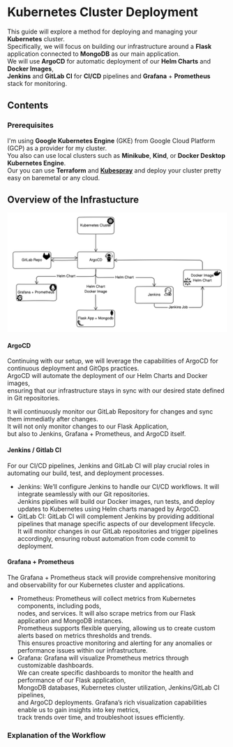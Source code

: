 # Kubernetes Cluster Deployment 

This guide will explore a method for deploying and managing your **Kubernetes** cluster.   
Specifically, we will focus on building our infrastructure around a **Flask** application connected to **MongoDB** as our main application.  
We will use **ArgoCD** for automatic deployment of our **Helm Charts** and **Docker Images**,  
**Jenkins** and **GitLab** **CI** for **CI/CD** pipelines and **Grafana** + **Prometheus** stack for monitoring. 

## Contents


### Prerequisites
I'm using  **Google Kubernetes Engine** (GKE) from Google Cloud Platform (GCP) as a provider for my cluster.  
You also can use local clusters such as **Minikube**, **Kind**, or **Docker Desktop Kubernetes Engine**.  
Our you can use **Terraform** and **[Kubespray](https://github.com/kubernetes-sigs/kubespray)**  and deploy your cluster pretty easy on baremetal or any cloud.

## Overview of the Infrastucture

<img src="images/Screenshot_2024-07-02_at_20.27.45.png" width="900">

####  ArgoCD

Continuing with our setup, we will leverage the capabilities of ArgoCD for continuous deployment and GitOps practices.  
ArgoCD will automate the deployment of our Helm Charts and Docker images,  
ensuring that our infrastructure stays in sync with our desired state defined in Git repositories.

It will continuously monitor our GitLab Repository for changes and sync them immediatly after changes.  
It will not only monitor changes to our Flask Application,  
but also to Jenkins, Grafana + Prometheus, and ArgoCD itself.

#### Jenkins / Gitlab CI

For our CI/CD pipelines, Jenkins and GitLab CI will play crucial roles in automating our build, test, and deployment processes.

* Jenkins: We’ll configure Jenkins to handle our CI/CD workflows. It will integrate seamlessly with our Git repositories.  
Jenkins pipelines will build our Docker images, run tests, and deploy updates to Kubernetes using Helm charts managed by ArgoCD.
* GitLab CI: GitLab CI will complement Jenkins by providing additional pipelines that manage specific aspects of our development lifecycle.  
It will monitor changes in our GitLab repositories and trigger pipelines accordingly, ensuring robust automation from code commit to deployment.

#### Grafana + Prometheus

The Grafana + Prometheus stack will provide comprehensive monitoring and observability for our Kubernetes cluster and applications.

* Prometheus: Prometheus will collect metrics from Kubernetes components, including pods,  
nodes, and services. It will also scrape metrics from our Flask application and MongoDB instances.  
Prometheus supports flexible querying, allowing us to create custom alerts based on metrics thresholds and trends.  
This ensures proactive monitoring and alerting for any anomalies or performance issues within our infrastructure.
* Grafana: Grafana will visualize Prometheus metrics through customizable dashboards.  
We can create specific dashboards to monitor the health and performance of our Flask application,  
MongoDB databases, Kubernetes cluster utilization, Jenkins/GitLab CI pipelines,  
and ArgoCD deployments. Grafana’s rich visualization capabilities enable us to gain insights into key metrics,  
track trends over time, and troubleshoot issues efficiently.

### Explanation of the Workflow
